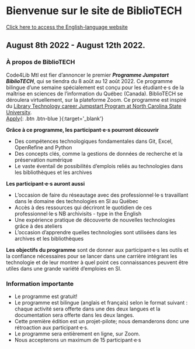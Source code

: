 # Bienvenue sur le site de BiblioTECH
[Click here to access the English-language website](https://code4libmontreal.github.io/BiblioTECH/)<br>

## August 8th 2022 - August 12th 2022.
### À propos de BiblioTECH
Code4Lib Mtl est fier d’annoncer le premier ***Programme Jumpstart BiblioTECH***, qui se tiendra du 8 août au 12 août 2022.
Ce programme bilingue d’une semaine spécialement est conçu pour les étudiant·e·s de la maîtrise en sciences de l’information du Québec (Canada). BiblioTECH se déroulera virtuellement, sur la plateforme Zoom. Ce programme est inspiré du [Library Technology career Jumpstart Program at North Carolina State University](https://www.lib.ncsu.edu/jumpstart). <br>
[Apply](https://surveys.mcgill.ca/ls3/447491?lang=fr){: .btn .btn-blue }{:target='_blank'}

**Grâce à ce programme, les participant·e·s pourront découvrir**
* Des compétences technologiques fondamentales dans Git, Excel, OpenRefine and Python
* Des concepts clés, comme la gestions de données de recherche et la préservation numérique
* Le vaste éventail de possibilités d’emplois reliés au technologies dans les bibliothèques et les archives

**Les participant·e·s auront aussi**
* L’occasion de faire du réseautage avec des professionnel·le·s travaillant dans le domaine des technologies en SI au Québec 
* Accès à des ressources qui décriront le quotidien de ces professionnel·le·s  NB archivisits - type in the English
* Une expérience pratique de découverte de nouvelles technologies grâce à des ateliers
* L’occasion d’apprendre quelles technologies sont utilisées dans les archives et les bibliothèques 

**Les objectifs du programme** sont de donner aux participant·e·s les outils et la confiance nécessaires pour se lancer dans une carrière intégrant les technologie et de leur montrer à quel point ces connaissances peuvent être utiles dans une grande variété d’emploies en SI.

### Information importante
* Le programme est gratuit!
* Le programme est bilingue (anglais et français) selon le format suivant : chaque activité sera offerte dans une des deux langues et la documentation sera offerte dans les deux langes.
* Cette première édition est un projet-pilote; nous demanderons donc une rétroaction aux participant·e·s. 
* Le programme sera entièrement en ligne, sur Zoom.
* Nous accepterons un maximum de 15 participant·e·s



